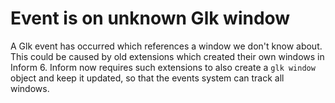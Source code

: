 # Event is on unknown Glk window

A Glk event has occurred which references a window we don't know about. This could be caused by old extensions which created their own windows in Inform 6. Inform now requires such extensions to also create a `glk window` object and keep it updated, so that the events system can track all windows.